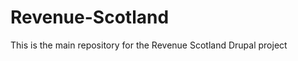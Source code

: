 Revenue-Scotland
================

This is the main repository for the Revenue Scotland Drupal project
